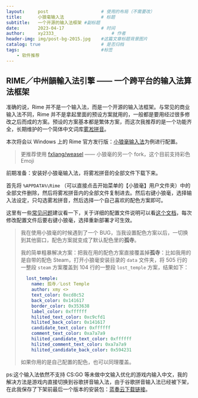 ```yaml
---
layout:     post   				    # 使用的布局（不需要改）
title:      小狼毫输入法 				# 标题 
subtitle:   一个开源的输入法框架 #副标题
date:       2023-04-17 				# 时间
author:     xy2333_						# 作者
header-img: img/post-bg-2015.jpg 	#这篇文章标题背景图片
catalog: true 						# 是否归档
tags:								#标签
    - 软件推荐
---
```


## RIME／中州韻輸入法引擎 —— 一个跨平台的输入法算法框架

准确的说，Rime 并不是一个输入法，而是一个开源的输入法框架。与常见的商业输入法不同，Rime 并不是拿起里面的预设方案就用的，一般都是要用经过很多修改之后而成的方案。预设的方案基本都是繁体方案，而这次我推荐的是一个功能齐全，长期维护的一个简体中文词库[雾凇拼音](https://github.com/iDvel/rime-ice)。

本次将会以 Windows 上的 Rime 官方发行版：[小狼毫输入法](https://github.com/rime/weasel)为例进行配置。

> 更推荐使用 [fxliang/weasel](https://github.com/fxliang/weasel) —— 小狼毫的另一个 fork，这个目前支持彩色 Emoji

前期准备：安装好小狼毫输入法，将雾凇拼音的全部文件下载下来。

首先将 `%APPDATA%\Rime` （可以直接点击开始菜单的【小狼毫】用户文件夹）中的全部文件删除，然后将雾凇拼音内的全部文件复制进去。然后右键小狼毫，选择输入法设定，只勾选雾凇拼音，然后选择一个自己喜欢的配色方案即可。

这里有一些[常见问题](https://github.com/iDvel/rime-ice/issues/133)建议看一下，关于详细的配置文件说明可以看[这个文档](https://dvel.me/posts/rime-ice/)，每次修改配置文件后要右键小狼毫，选择重新部署才可生效。

> 我在使用小狼毫的时候遇到了一个 BUG，当我设置配色方案以后，一切换到其他窗口，配色方案就变成了默认配色里的**孤寺**。
>
> 我的简单粗暴解决方案：把我在用的配色方案直接覆盖掉**孤寺**：比如我用的是自带的配色 Steam，打开小狼毫安装目录的 `data` 文件夹，将 505 行的一整段 `steam` 方案覆盖到 104 行的一整段 `lost_temple` 方案，结果如下：
>
> ```yaml
>   lost_temple:
>     name: 孤寺／Lost Temple
>     author: xmy <>
>     text_color: 0xcd8c52
>     back_color: 0x141617
>     border_color: 0x353638
>     label_color: 0xffffff
>     hilited_text_color: 0xc9cfd1
>     hilited_back_color: 0x141617
>     candidate_text_color: 0xffffff
>     comment_text_color: 0xa7a7a9
>     hilited_candidate_text_color: 0xffffff
>     hilited_comment_text_color: 0xa7a7a9
>     hilited_candidate_back_color: 0x594231
> ```
>
> 如果你用的是自己配置的配色，也可以同理覆盖。

ps:这个输入法依然不支持 CS:GO 等未做中文输入优化的游戏内输入中文，我的解决方法是游戏内直接切换到谷歌拼音输入法，由于谷歌拼音输入法已经被下架，在此我保存了下架前最后一个版本的安装包：[蓝奏云下载链接](http://)。